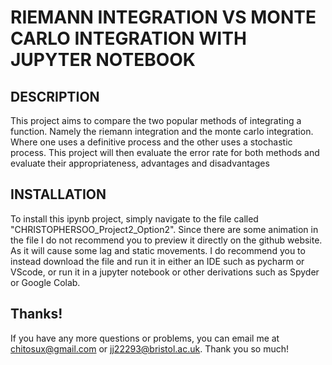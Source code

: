 # RIEMANN INTEGRATION VS MONTE CARLO INTEGRATION WITH JUPYTER NOTEBOOK

## DESCRIPTION
This project aims to compare the two popular methods of integrating a function.
Namely the riemann integration and the monte carlo integration. Where one uses a 
definitive process and the other uses a stochastic process. This project will then
evaluate the error rate for both methods and evaluate their appropriateness, advantages
and disadvantages

## INSTALLATION
To install this ipynb project, simply navigate to the file called "CHRISTOPHERSOO_Project2_Option2".
Since there are some animation in the file I do not recommend you to preview it directly on the github website.
As it will cause some lag and static movements. I do recommend you to instead download the file and run it in either an IDE
such as pycharm or VScode, or run it in a jupyter notebook or other derivations such as Spyder or Google Colab.

## Thanks!
If you have any more questions or problems, you can email me at chitosux@gmail.com or jj22293@bristol.ac.uk.
Thank you so much!
